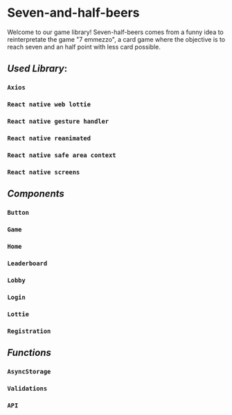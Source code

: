 # Seven-and-half-beers
Welcome to our game library! Seven-half-beers comes from a funny idea to reinterpretate the game "7 emmezzo", a card game where the objective is to reach seven and an half point with less card possible.

## *Used Library*:
### `Axios`
### `React native web lottie`
### `React native gesture handler`
### `React native reanimated`
### `React native safe area context`
### `React native screens`


## *Components*
### `Button`    
### `Game`    
### `Home`    
### `Leaderboard`    
### `Lobby`    
### `Login`    
### `Lottie`    
### `Registration`    

## *Functions*
### `AsyncStorage`
### `Validations`
### `API`